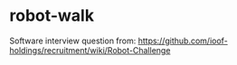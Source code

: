 # robot-walk

Software interview question from: https://github.com/ioof-holdings/recruitment/wiki/Robot-Challenge
